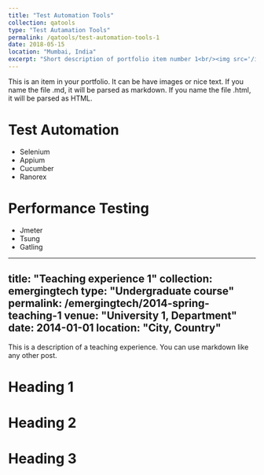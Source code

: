 ```yaml
---
title: "Test Automation Tools"
collection: qatools
type: "Test Autamation Tools"
permalink: /qatools/test-automation-tools-1
date: 2018-05-15
location: "Mumbai, India"
excerpt: "Short description of portfolio item number 1<br/><img src='/images/500x300.png'>"
---
```


This is an item in your portfolio. It can be have images or nice text. If you name the file .md, it will be parsed as markdown. If you name the file .html, it will be parsed as HTML. 

# Test Automation
  * Selenium
  * Appium
  * Cucumber
  * Ranorex

# Performance Testing
  * Jmeter
  * Tsung
  * Gatling

---
title: "Teaching experience 1"
collection: emergingtech
type: "Undergraduate course"
permalink: /emergingtech/2014-spring-teaching-1
venue: "University 1, Department"
date: 2014-01-01
location: "City, Country"
---

This is a description of a teaching experience. You can use markdown like any other post.

Heading 1
======

Heading 2
======

Heading 3
======